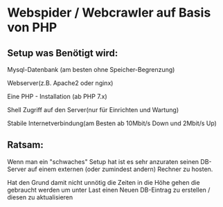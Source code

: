 # Webspider / Webcrawler auf Basis von PHP
## Setup was Benötigt wird:
Mysql-Datenbank (am besten ohne Speicher-Begrenzung)

Webserver(z.B. Apache2 oder nginx)

Eine PHP - Installation (ab PHP 7.x)

Shell Zugriff auf den Server(nur für Einrichten und Wartung)

Stabile Internetverbindung(am Besten ab 10Mbit/s Down und 2Mbit/s Up)

## Ratsam:
Wenn man ein "schwaches" Setup hat ist es sehr anzuraten seinen DB-Server auf einem
externen (oder zumindest andern) Rechner zu hosten.

Hat den Grund damit nicht unnötig die Zeiten in die Höhe gehen die gebraucht werden um 
unter Last einen Neuen DB-Eintrag zu erstellen / diesen zu aktualisieren

